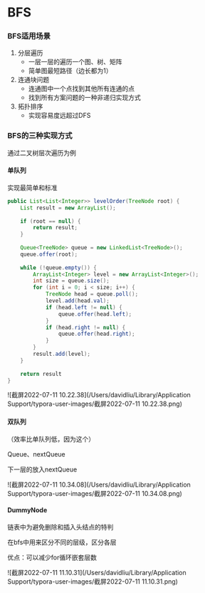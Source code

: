 # BFS

### BFS适用场景

1. 分层遍历
   - 一层一层的遍历一个图、树、矩阵
   - 简单图最短路径（边长都为1）
2. 连通块问题
   - 连通图中一个点找到其他所有连通的点
   - 找到所有方案问题的一种非递归实现方式
3. 拓扑排序
   - 实现容易度远超过DFS



### BFS的三种实现方式

通过二叉树层次遍历为例

#### 单队列

实现最简单和标准

```java
public List<List<Integer>> levelOrder(TreeNode root) {
    List result = new ArrayList();
    
    if (root == null) {
        return result;
    }
    
    Queue<TreeNode> queue = new LinkedList<TreeNode>();
    queue.offer(root);
    
    while (!queue.empty()) {
        ArrayList<Integer> level = new ArrayList<Integer>();
        int size = queue.size();
        for (int i = 0; i < size; i++) {
            TreeNode head = queue.poll();
            level.add(head.val);
            if (head.left != null) {
                queue.offer(head.left);
            }
            if (head.right != null) {
                queue.offer(head.right);
            }
        }
        result.add(level);
    }
    
    return result
}
```



![截屏2022-07-11 10.22.38](/Users/davidliu/Library/Application Support/typora-user-images/截屏2022-07-11 10.22.38.png)



#### 双队列

（效率比单队列低，因为这个）

Queue、nextQueue

下一层的放入nextQueue

![截屏2022-07-11 10.34.08](/Users/davidliu/Library/Application Support/typora-user-images/截屏2022-07-11 10.34.08.png)



#### DummyNode

链表中为避免删除和插入头结点的特判

在bfs中用来区分不同的层级，区分各层



优点：可以减少for循环嵌套层数



![截屏2022-07-11 11.10.31](/Users/davidliu/Library/Application Support/typora-user-images/截屏2022-07-11 11.10.31.png)